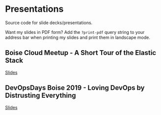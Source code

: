 # Presentations

Source code for slide decks/presentations.

Want my slides in PDF form?
Add the `?print-pdf` query string to your address bar when printing my slides and print them in landscape mode.

## Boise Cloud Meetup - A Short Tour of the Elastic Stack

[Slides](boise-cloud-elastic-overview)

## DevOpsDays Boise 2019 - Loving DevOps by Distrusting Everything

[Slides](devopsdays-boise-2019)
